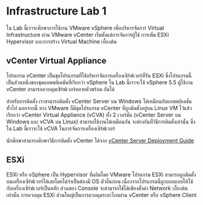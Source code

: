 # Infrastructure Lab 1

ใน Lab นี้เราจะศึกษาการใช้งาน VMware vSphere เพื่อบริหารจัดการ Virtual Infrastructure ผ่าน VMware vCenter เริ่มตั้งแต่การจัดการผู้ใช้ การเพิ่ม ESXi Hypervisor และการสร้าง Virtual Machine เบื้องต้น

## vCenter Virtual Appliance
โปรแกรม vCenter เป็นชุดโปรแกรมที่ใช้บริหารจัดการเครื่องเซิร์ฟเวอร์ที่รัน ESXi ซึ่งโปรแกรมนี้เป็นส่วนหนึ่งของชุดแอพพลิเคชันที่เรียกว่า vSphere ใน Lab นี้เราจะใช้ vSphere 5.5 ผู้ใช้งาน vCenter สามารถควบคุมเซิร์ฟเวอร์หลายตัวพร้อม กันได้

สำหรับการติดตั้ง เราสามารถติดตั้ง vCenter Server บน Windows ได้เหมือนกับแอพพลิเคชันทั่วไป นอกจากนี้ ทาง VMware ก็มีชุดโปรแกรม vCenter ที่ถูกติดตั้งอยู่บน Linux VM ไว้แล้ว เรียกว่า vCenter Virtual Appliance (vCVA) ทั้ง 2 เวอร์ชัน (vCenter Server บน Windows และ vCVA บน Linux) สามารถใช้งานได้เหมือนกัน จะต่างกันที่วิธีการติดตั้งเท่านั้น ซึ่งใน Lab นี้เราจะใช้ vCVA ในการจัดการเครื่องเซิร์ฟเวอร์

นักศึกษาสามารถศึกษาวิธีการติดตั้ง vCenter ได้จาก
[vCenter Server Deployment Guide](http://www.vmware.com/files/pdf/vcenter/VMware-vCenter-Server-5.5-Technical-Whitepaper.pdf)

## ESXi
ESXi หรือ vSphere เป็น Hypervisor ที่ผลิตโดย VMware โปรแกรม ESXi สามารถถูกติดตั้งบนเครื่องเซิร์ฟเวอร์ได้เลยโดยไม่จำเป็นต้องมี OS ตัวอื่นก่อน เนื่องจากโปรแกรมนี้ถูกออกแบบให้ใช้กับเครื่องเซิร์ฟเวอร์เป็นหลัก ส่วนของ Console จะสามารถใช้ได้เพียงตั้งค่า Network เบื้องต้นเท่านั้น การควบคุม ESXi ส่วนใหญ่เป็นการควบคุมระยะไกลผ่าน vCenter หรือ vSphere Client
